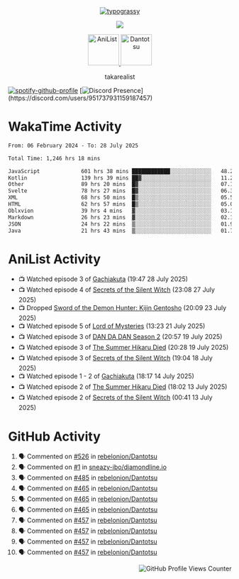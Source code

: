 <div align="center">
<a href="https://github.com/kawarimidoll/typograssy">
    <img alt="typograssy" src="https://typograssy.deno.dev/api?text=%E3%82%B8%E3%83%A7%E3%83%B3%E3%81%A7%E3%81%99%E3%80%82%E3%81%93%E3%82%93%E3%81%AB%E3%81%A1%E3%81%AF%20%20%5E%5E%20sup%20iam%20ibo%20--&&l0=none&l1=82d9d0&l2=027353&l3=038c4c&l4=01402e&bg=none&frame=none&speed=100&comment=">
</a>
</div>
<p align="center">
  <a href="https://skillicons.dev">
    <img src="https://skillicons.dev/icons?i=kotlin,figma,obsidian,androidstudio,vscode,css,html" />
  </a>
</p>

<p align="center">
    <a href="https://anilist.co/user/takarealist112/">
      <img src="https://i.imgur.com/LDvh7Lg.gif" alt="AniList" style="width: 70px; height: auto;">
    </a>
    <a href="https://discord.gg/4HPZ5nAWwM/">
      <img src="https://i.imgur.com/5o3Y9Jb.gif" alt="Dantotsu" style="width: 70px; height: auto;">
    </a>
</p>

<p align="center">
takarealist
</p>

[![spotify-github-profile](https://spotify-github-profile.vercel.app/api/view?uid=216np2gahwfhcjozqmzomew7i&cover_image=true&theme=novatorem&show_offline=true&background_color=121212&interchange=false&bar_color=53b14f&bar_color_cover=true)](https://spotify-github-profile.vercel.app/api/view?uid=216np2gahwfhcjozqmzomew7i&redirect=true)
[![Discord Presence](https://lanyard-profile-readme.vercel.app/api/951737931159187457?theme=dark&bg=Oe1116&animated=false&hideDiscrim=true&borderRadius=30px&idleMessage=currently%20offline...)](https://discord.com/users/951737931159187457)

# WakaTime Activity

<!--START_SECTION:waka-->

```txt
From: 06 February 2024 - To: 28 July 2025

Total Time: 1,246 hrs 18 mins

JavaScript             601 hrs 38 mins ████████████░░░░░░░░░░░░░   48.27 %
Kotlin                 139 hrs 39 mins ██▓░░░░░░░░░░░░░░░░░░░░░░   11.21 %
Other                  89 hrs 20 mins  █▓░░░░░░░░░░░░░░░░░░░░░░░   07.17 %
Svelte                 78 hrs 27 mins  █▓░░░░░░░░░░░░░░░░░░░░░░░   06.30 %
XML                    68 hrs 50 mins  █▒░░░░░░░░░░░░░░░░░░░░░░░   05.52 %
HTML                   62 hrs 57 mins  █▒░░░░░░░░░░░░░░░░░░░░░░░   05.05 %
Oblxvion               39 hrs 4 mins   ▓░░░░░░░░░░░░░░░░░░░░░░░░   03.14 %
Markdown               26 hrs 23 mins  ▓░░░░░░░░░░░░░░░░░░░░░░░░   02.12 %
JSON                   24 hrs 22 mins  ▒░░░░░░░░░░░░░░░░░░░░░░░░   01.96 %
Java                   21 hrs 43 mins  ▒░░░░░░░░░░░░░░░░░░░░░░░░   01.74 %
```

<!--END_SECTION:waka-->

# AniList Activity

<!-- ANILIST_ACTIVITY:start -->

-   📺 Watched episode 3 of [Gachiakuta](https://anilist.co/anime/178025) (19:47 28 July 2025)
-   📺 Watched episode 4 of [Secrets of the Silent Witch](https://anilist.co/anime/179966) (23:08 27 July 2025)
-   📺 Dropped [Sword of the Demon Hunter: Kijin Gentosho](https://anilist.co/anime/143598) (20:09 23 July 2025)
-   📺 Watched episode 5 of [Lord of Mysteries](https://anilist.co/anime/137667) (13:23 21 July 2025)
-   📺 Watched episode 3 of [DAN DA DAN Season 2](https://anilist.co/anime/185660) (20:57 19 July 2025)
-   📺 Watched episode 3 of [The Summer Hikaru Died](https://anilist.co/anime/177689) (20:28 19 July 2025)
-   📺 Watched episode 3 of [Secrets of the Silent Witch](https://anilist.co/anime/179966) (19:04 18 July 2025)
-   📺 Watched episode 1 - 2 of [Gachiakuta](https://anilist.co/anime/178025) (18:17 14 July 2025)
-   📺 Watched episode 2 of [The Summer Hikaru Died](https://anilist.co/anime/177689) (18:02 13 July 2025)
-   📺 Watched episode 2 of [Secrets of the Silent Witch](https://anilist.co/anime/179966) (00:41 13 July 2025)

<!-- ANILIST_ACTIVITY:end -->

# GitHub Activity

<!--START_SECTION:activity-->

1. 🗣 Commented on [#526](https://github.com/rebelonion/Dantotsu/pull/526#issuecomment-2481012390) in [rebelonion/Dantotsu](https://github.com/rebelonion/Dantotsu)
2. 🗣 Commented on [#1](https://github.com/sneazy-ibo/diamondline.io/issues/1#issuecomment-2411269955) in [sneazy-ibo/diamondline.io](https://github.com/sneazy-ibo/diamondline.io)
3. 🗣 Commented on [#485](https://github.com/rebelonion/Dantotsu/issues/485#issuecomment-2374839206) in [rebelonion/Dantotsu](https://github.com/rebelonion/Dantotsu)
4. 🗣 Commented on [#465](https://github.com/rebelonion/Dantotsu/issues/465#issuecomment-2257555066) in [rebelonion/Dantotsu](https://github.com/rebelonion/Dantotsu)
5. 🗣 Commented on [#465](https://github.com/rebelonion/Dantotsu/issues/465#issuecomment-2257389149) in [rebelonion/Dantotsu](https://github.com/rebelonion/Dantotsu)
6. 🗣 Commented on [#465](https://github.com/rebelonion/Dantotsu/issues/465#issuecomment-2257388359) in [rebelonion/Dantotsu](https://github.com/rebelonion/Dantotsu)
7. 🗣 Commented on [#457](https://github.com/rebelonion/Dantotsu/issues/457#issuecomment-2256121324) in [rebelonion/Dantotsu](https://github.com/rebelonion/Dantotsu)
8. 🗣 Commented on [#457](https://github.com/rebelonion/Dantotsu/issues/457#issuecomment-2256120426) in [rebelonion/Dantotsu](https://github.com/rebelonion/Dantotsu)
9. 🗣 Commented on [#457](https://github.com/rebelonion/Dantotsu/issues/457#issuecomment-2256119951) in [rebelonion/Dantotsu](https://github.com/rebelonion/Dantotsu)
10. 🗣 Commented on [#457](https://github.com/rebelonion/Dantotsu/issues/457#issuecomment-2256116300) in [rebelonion/Dantotsu](https://github.com/rebelonion/Dantotsu)
<!--END_SECTION:activity-->

<div align="right">
    <img src="https://komarev.com/ghpvc/?username=sneazy-ibo&color=ff6e00&label=Counter&abbreviated=true" alt="GitHub Profile Views Counter">
</div>

